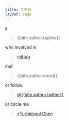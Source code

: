 ```yaml
---
title: 关于我
layout: page
---
```


a

> {{site.author.tagline}}

who involved in

> [github](https://github.com/{{site.author.github}})

mail

> {{site.author.email}}

or follow

> [@{{site.author.twitter}}](https://twitter.com/{{site.author.twitter}})

or circle me
> [+Turbidsoul Chen](http://google.com/+TurbidsoulChen)


<div id='gpluscomments'></div>
<script src='https://apis.google.com/js/plusone.js' type='text/javascript'></script>
<script>
    gapi.comments.render('gpluscomments', {href: '{{site.production_url}}/about.html', first_party_property: 'BLOGGER', view_type: 'FILTERED_POSTMOD'})
</script>
